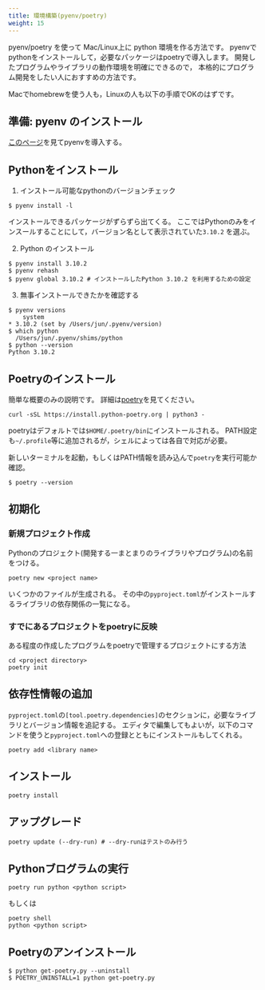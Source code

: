 ```yaml
---
title: 環境構築(pyenv/poetry)
weight: 15
---
```


pyenv/poetry を使って Mac/Linux上に python 環境を作る方法です。
pyenvでpythonをインストールして，必要なパッケージはpoetryで導入します。
開発したプログラムやライブラリの動作環境を明確にできるので，
本格的にプログラム開発をしたい人におすすめの方法です。

Macでhomebrewを使う人も，Linuxの人も以下の手順でOKのはずです。

## 準備: pyenv のインストール

[このページ](./install-pyenv.md)を見てpyenvを導入する。

## Pythonをインストール

1. インストール可能なpythonのバージョンチェック
```
$ pyenv install -l 
```
インストールできるパッケージがずらずら出てくる。
ここではPythonのみをインスールすることにして，バージョン名として表示されていた`3.10.2` を選ぶ。

2. Python のインストール
```
$ pyenv install 3.10.2
$ pyenv rehash
$ pyenv global 3.10.2 # インストールしたPython 3.10.2 を利用するための設定
```

3. 無事インストールできたかを確認する
```
$ pyenv versions
	system
* 3.10.2 (set by /Users/jun/.pyenv/version)
$ which python
  /Users/jun/.pyenv/shims/python
$ python --version
Python 3.10.2
```

## Poetryのインストール

簡単な概要のみの説明です。
詳細は[poetry](https://python-poetry.org/docs/)を見てください。


```
curl -sSL https://install.python-poetry.org | python3 -
```

poetryはデフォルトでは`$HOME/.poetry/bin`にインストールされる。
PATH設定も`~/.profile`等に追加されるが，シェルによっては各自で対応が必要。

新しいターミナルを起動，もしくはPATH情報を読み込んで`poetry`を実行可能か確認。
```
$ poetry --version
```

## 初期化

### 新規プロジェクト作成

Pythonのプロジェクト(開発する一まとまりのライブラリやプログラム)の名前をつける。

```
poetry new <project name>
```

いくつかのファイルが生成される。 その中の`pyproject.toml`がインストールするライブラリの依存関係の一覧になる。

### すでにあるプロジェクトをpoetryに反映

ある程度の作成したプログラムをpoetryで管理するプロジェクトにする方法
```
cd <project directory>
poetry init
```

## 依存性情報の追加

`pyproject.toml`の`[tool.poetry.dependencies]`のセクションに，必要なライブラリとバージョン情報を追記する。
エディタで編集してもよいが，以下のコマンドを使うと`pyproject.toml`への登録とともにインストールもしてくれる。
```
poetry add <library name>
```

## インストール

```
poetry install
```

## アップグレード

```
poetry update (--dry-run) # --dry-runはテストのみ行う
```

## Pythonブログラムの実行

```
poetry run python <python script>
```
もしくは
```
poetry shell
python <python script>
```

## Poetryのアンインストール

```
$ python get-poetry.py --uninstall
$ POETRY_UNINSTALL=1 python get-poetry.py
```